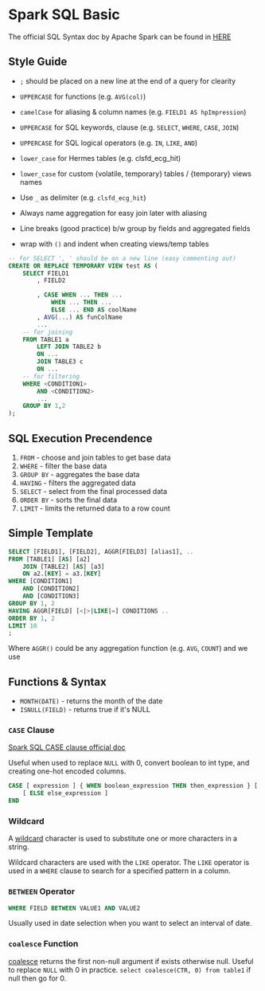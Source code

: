# Spark SQL Basic
The official SQL Syntax doc by Apache Spark can be found in [HERE](https://spark.apache.org/docs/latest/sql-ref-syntax.html)

## Style Guide
* `;` should be placed on a new line at the end of a query for clearity
* `UPPERCASE` for functions (e.g. `AVG(col)`)
* `camelCase` for aliasing & column names (e.g. `FIELD1 AS hpImpression`)
* `UPPERCASE` for SQL keywords, clause (e.g. `SELECT`, `WHERE`, `CASE`, `JOIN`)
* `UPPERCASE` for SQL logical operators (e.g. `IN`, `LIKE`, `AND`)
* `lower_case` for Hermes tables (e.g. clsfd_ecg_hit)
* `lower_case` for custom {volatile, temporary} tables / {temporary} views names
* Use `_` as delimiter (e.g. `clsfd_ecg_hit`)

* Always name aggregation for easy join later with aliasing
* Line breaks (good practice) b/w group by fields and aggregated fields
* wrap with `()` and indent when creating views/temp tables
```sql
-- for SELECT ', ' should be on a new line (easy commenting out)
CREATE OR REPLACE TEMPORARY VIEW test AS (
    SELECT FIELD1
        , FIELD2

        , CASE WHEN ... THEN ...
            WHEN ... THEN ...
            ELSE ... END AS coolName
        , AVG(...) AS funColName
        ...
    -- for joining
    FROM TABLE1 a
        LEFT JOIN TABLE2 b
        ON ...
        JOIN TABLE3 c
        ON ...
    -- for filtering
    WHERE <CONDITION1>
        AND <CONDITION2>
        ...
    GROUP BY 1,2
);
```

## SQL Execution Precendence
1. `FROM` - choose and join tables to get base data
2. `WHERE` - filter the base data
3. `GROUP BY` - aggregates the base data
4. `HAVING` - filters the aggregated data
5. `SELECT` - select from the final processed data
6. `ORDER BY` - sorts the final data
7. `LIMIT` - limits the returned data to a row count

## Simple Template
```sql
SELECT [FIELD1], [FIELD2], AGGR[FIELD3] [alias1], ..
FROM [TABLE1] [AS] [a2]
    JOIN [TABLE2] [AS] [a3]
    ON a2.[KEY] = a3.[KEY]
WHERE [CONDITION1]
    AND [CONDITION2]
    AND [CONDITION3]
GROUP BY 1, 2
HAVING AGGR[FIELD] [<|>|LIKE|=] CONDITIONS ..
ORDER BY 1, 2
LIMIT 10
;
```

Where `AGGR()` could be any aggregation function (e.g. `AVG`, `COUNT`) and we use 

## Functions & Syntax
* `MONTH(DATE)` - returns the month of the date
* `ISNULL(FIELD)` - returns true if it's NULL

### `CASE` Clause
[Spark SQL CASE clause official doc](https://spark.apache.org/docs/latest/sql-ref-syntax-qry-select-case.html)

Useful when used to replace `NULL` with 0, convert boolean to int type, and creating one-hot encoded columns.
```sql
CASE [ expression ] { WHEN boolean_expression THEN then_expression } [ ... ]
    [ ELSE else_expression ]
END
```

### Wildcard
A [wildcard](https://www.w3schools.com/sql/sql_wildcards.asp) character is used to substitute one or more characters in a string.

Wildcard characters are used with the `LIKE` operator. The `LIKE` operator is used in a `WHERE` clause to search for a specified pattern in a column.

### `BETWEEN` Operator
```sql
WHERE FIELD BETWEEN VALUE1 AND VALUE2
```
Usually used in date selection when you want to select an interval of date.

### `coalesce` Function
[coalesce](https://spark.apache.org/docs/latest/api/sql/index.html#coalesce) returns the first non-null argument if exists
otherwise null. Useful to replace `NULL` with 0 in practice. `select coalesce(CTR, 0) from table1` if null then go for 0.